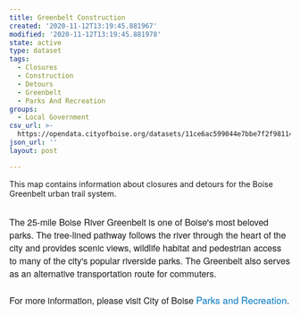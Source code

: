 ```yaml
---
title: Greenbelt Construction
created: '2020-11-12T13:19:45.881967'
modified: '2020-11-12T13:19:45.881978'
state: active
type: dataset
tags:
  - Closures
  - Construction
  - Detours
  - Greenbelt
  - Parks And Recreation
groups:
  - Local Government
csv_url: >-
  https://opendata.cityofboise.org/datasets/11ce6ac599044e7bbe7f2f98114cf38d_0.csv?outSR=%7B%22latestWkid%22%3A3857%2C%22wkid%22%3A102100%7D
json_url: ''
layout: post

---
```

This map contains information about closures and detours for the Boise Greenbelt urban trail system. <div><br /></div><div><div style='font-size: 17px; font-family: &quot;Avenir Next W01&quot;, &quot;Avenir Next W00&quot;, &quot;Avenir Next&quot;, Avenir, &quot;Helvetica Neue&quot;, Helvetica, Arial, sans-serif !important;'><font size='3'>The 25-mile Boise River Greenbelt is one of Boise's most beloved parks. The tree-lined pathway follows the river through the heart of the city and provides scenic views, wildlife habitat and pedestrian access to many of the city's popular riverside parks. The Greenbelt also serves as an alternative transportation route for commuters.</font></div><div style='font-size: 17px; font-family: &quot;Avenir Next W01&quot;, &quot;Avenir Next W00&quot;, &quot;Avenir Next&quot;, Avenir, &quot;Helvetica Neue&quot;, Helvetica, Arial, sans-serif !important;'><font size='3'><br /></font></div><div style='font-size: 17px; font-family: &quot;Avenir Next W01&quot;, &quot;Avenir Next W00&quot;, &quot;Avenir Next&quot;, Avenir, &quot;Helvetica Neue&quot;, Helvetica, Arial, sans-serif !important;'><font size='3'>For more information, please visit City of Boise </font><a href='https://parks.cityofboise.org/parks-and-facilities/parks/greenbelt/' style='color: rgb(0, 121, 193); text-decoration-line: none;' target='_blank'>Parks and Recreation</a><font size='3'>.</font></div><div><br /></div></div>
